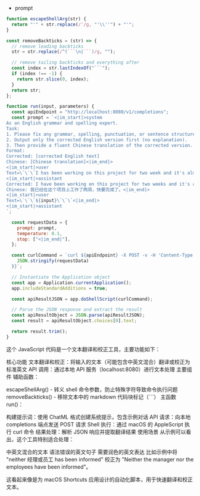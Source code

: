 - prompt

````js
function escapeShellArg(str) {
  return "'" + str.replace(/'/g, "'\\''") + "'";
}

const removeBackticks = (str) => {
  // remove leading backticks
  str = str.replace(/^(```\n|```)/g, "");

  // remove tailing backticks and everything after
  const index = str.lastIndexOf("```");
  if (index !== -1) {
    return str.slice(0, index);
  }
  return str;
};

function run(input, parameters) {
  const apiEndpoint = "http://localhost:8080/v1/completions";
  const prompt = `<|im_start|>system
As an English grammar and spelling expert.
Task:
1. Please fix any grammar, spelling, punctuation, or sentence structure issues in the following English input.
2. Output only the corrected English version first (no explanation).
3. Then provide a fluent Chinese translation of the corrected version.
Format: 
Corrected: [corrected English text]
Chinese: [Chinese translation]<|im_end|>
<|im_start|>user
Text=\`\`\`I has been working on this project for two week and it's almost finish.\`\`\`<|im_end|>
<|im_start|>assistant
Corrected: I have been working on this project for two weeks and it's almost finished.
Chinese: 我已经在这个项目上工作了两周，快要完成了。<|im_end|>
<|im_start|>user
Text=\`\`\`${input}\`\`\`<|im_end|>
<|im_start|>assistant
`;

  const requestData = {
    prompt: prompt,
    temperature: 0.1,
    stop: ["<|im_end|"],
  };

  const curlCommand = `curl ${apiEndpoint} -X POST -v -H 'Content-Type: application/json' -d ${escapeShellArg(
    JSON.stringify(requestData)
  )}`;

  // Instantiate the Application object
  const app = Application.currentApplication();
  app.includeStandardAdditions = true;

  const apiResultJSON = app.doShellScript(curlCommand);

  // Parse the JSON response and extract the result
  const apiResultObject = JSON.parse(apiResultJSON);
  const result = apiResultObject.choices[0].text;

  return result.trim();
}
````

这个 JavaScript 代码是一个文本翻译和校正工具，主要功能如下：

核心功能
文本翻译和校正：将输入的文本（可能包含中英文混合）翻译或校正为标准英文
API 调用：通过本地 API 服务（localhost:8080）进行文本处理
主要组件
辅助函数：

escapeShellArg() - 转义 shell 命令参数，防止特殊字符导致命令执行问题
removeBackticks() - 移除文本中的 markdown 代码块标记（```）
主函数 run()：

构建提示词：使用 ChatML 格式创建系统提示，包含示例对话
API 请求：向本地 completions 端点发送 POST 请求
Shell 执行：通过 macOS 的 AppleScript 执行 curl 命令
结果处理：解析 JSON 响应并提取翻译结果
使用场景
从示例可以看出，这个工具特别适合处理：

中英文混合的文本
语法错误的英文句子
需要润色的英文表达
比如示例中将 "neither 经理或员工 has been informed" 校正为 "Neither the manager nor the employees have been informed"。

这看起来像是为 macOS Shortcuts 应用设计的自动化脚本，用于快速翻译和校正文本。
